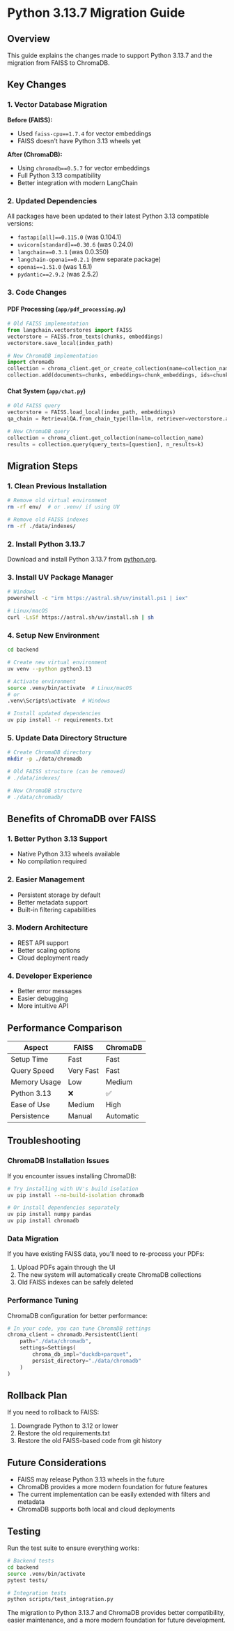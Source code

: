 # Python 3.13.7 Migration Guide

## Overview

This guide explains the changes made to support Python 3.13.7 and the migration from FAISS to ChromaDB.

## Key Changes

### 1. Vector Database Migration

**Before (FAISS):**
- Used `faiss-cpu==1.7.4` for vector embeddings
- FAISS doesn't have Python 3.13 wheels yet

**After (ChromaDB):**
- Using `chromadb==0.5.7` for vector embeddings
- Full Python 3.13 compatibility
- Better integration with modern LangChain

### 2. Updated Dependencies

All packages have been updated to their latest Python 3.13 compatible versions:

- `fastapi[all]==0.115.0` (was 0.104.1)
- `uvicorn[standard]==0.30.6` (was 0.24.0)
- `langchain==0.3.1` (was 0.0.350)
- `langchain-openai==0.2.1` (new separate package)
- `openai==1.51.0` (was 1.6.1)
- `pydantic==2.9.2` (was 2.5.2)

### 3. Code Changes

#### PDF Processing (`app/pdf_processing.py`)
```python
# Old FAISS implementation
from langchain.vectorstores import FAISS
vectorstore = FAISS.from_texts(chunks, embeddings)
vectorstore.save_local(index_path)

# New ChromaDB implementation
import chromadb
collection = chroma_client.get_or_create_collection(name=collection_name)
collection.add(documents=chunks, embeddings=chunk_embeddings, ids=chunk_ids)
```

#### Chat System (`app/chat.py`)
```python
# Old FAISS query
vectorstore = FAISS.load_local(index_path, embeddings)
qa_chain = RetrievalQA.from_chain_type(llm=llm, retriever=vectorstore.as_retriever())

# New ChromaDB query
collection = chroma_client.get_collection(name=collection_name)
results = collection.query(query_texts=[question], n_results=k)
```

## Migration Steps

### 1. Clean Previous Installation

```bash
# Remove old virtual environment
rm -rf env/  # or .venv/ if using UV

# Remove old FAISS indexes
rm -rf ./data/indexes/
```

### 2. Install Python 3.13.7

Download and install Python 3.13.7 from [python.org](https://python.org).

### 3. Install UV Package Manager

```bash
# Windows
powershell -c "irm https://astral.sh/uv/install.ps1 | iex"

# Linux/macOS
curl -LsSf https://astral.sh/uv/install.sh | sh
```

### 4. Setup New Environment

```bash
cd backend

# Create new virtual environment
uv venv --python python3.13

# Activate environment
source .venv/bin/activate  # Linux/macOS
# or
.venv\Scripts\activate  # Windows

# Install updated dependencies
uv pip install -r requirements.txt
```

### 5. Update Data Directory Structure

```bash
# Create ChromaDB directory
mkdir -p ./data/chromadb

# Old FAISS structure (can be removed)
# ./data/indexes/

# New ChromaDB structure
# ./data/chromadb/
```

## Benefits of ChromaDB over FAISS

### 1. **Better Python 3.13 Support**
- Native Python 3.13 wheels available
- No compilation required

### 2. **Easier Management**
- Persistent storage by default
- Better metadata support
- Built-in filtering capabilities

### 3. **Modern Architecture**
- REST API support
- Better scaling options
- Cloud deployment ready

### 4. **Developer Experience**
- Better error messages
- Easier debugging
- More intuitive API

## Performance Comparison

| Aspect | FAISS | ChromaDB |
|--------|-------|----------|
| Setup Time | Fast | Fast |
| Query Speed | Very Fast | Fast |
| Memory Usage | Low | Medium |
| Python 3.13 | ❌ | ✅ |
| Ease of Use | Medium | High |
| Persistence | Manual | Automatic |

## Troubleshooting

### ChromaDB Installation Issues

If you encounter issues installing ChromaDB:

```bash
# Try installing with UV's build isolation
uv pip install --no-build-isolation chromadb

# Or install dependencies separately
uv pip install numpy pandas
uv pip install chromadb
```

### Data Migration

If you have existing FAISS data, you'll need to re-process your PDFs:

1. Upload PDFs again through the UI
2. The new system will automatically create ChromaDB collections
3. Old FAISS indexes can be safely deleted

### Performance Tuning

ChromaDB configuration for better performance:

```python
# In your code, you can tune ChromaDB settings
chroma_client = chromadb.PersistentClient(
    path="./data/chromadb",
    settings=Settings(
        chroma_db_impl="duckdb+parquet",
        persist_directory="./data/chromadb"
    )
)
```

## Rollback Plan

If you need to rollback to FAISS:

1. Downgrade Python to 3.12 or lower
2. Restore the old requirements.txt
3. Restore the old FAISS-based code from git history

## Future Considerations

- FAISS may release Python 3.13 wheels in the future
- ChromaDB provides a more modern foundation for future features
- The current implementation can be easily extended with filters and metadata
- ChromaDB supports both local and cloud deployments

## Testing

Run the test suite to ensure everything works:

```bash
# Backend tests
cd backend
source .venv/bin/activate
pytest tests/

# Integration tests
python scripts/test_integration.py
```

The migration to Python 3.13.7 and ChromaDB provides better compatibility, easier maintenance, and a more modern foundation for future development.
